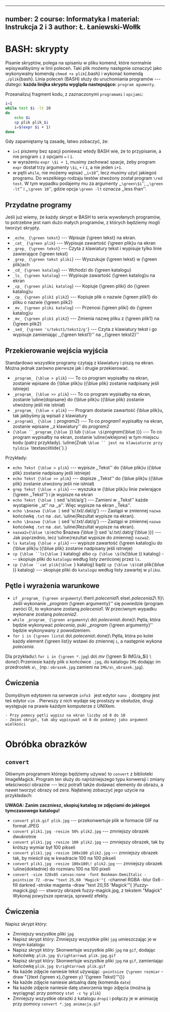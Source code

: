 

---
number: 2
course: Informatyka I
material: Instrukcja 2 i 3
author: Ł. Łaniewski-Wołłk
---


# BASH: skrypty
Pisanie skryptów, polega na spisaniu w pliku komend, które normalnie wpisywalibyśmy w linii poleceń. Taki plik możemy następnie oznaczyć jako wykonywalny komendą `chmod +x plik`{.bash} i wykonać komendą `./plik`{bash}. Linia poleceń (BASH) służy do uruchomiania programów --- dlatego: **każda linijka skryptu wygląda nastepująco:** `program agumenty`.

Przeanalizuj fragment kodu, z zaznaczonymi `programami` i `opcjami`:
```bash
i=1
while test $i -lt 10
do
	echo $i
	cp plik plik_$i
	i=$(expr $i + 1)
done
```

Gdy zapamiętamy tą zasadę, łatwo zobaczyć, że:
- `i=1` piszemy bez spacji ponieważ wtedy BASH wie, że to przypisanie, a nie program `i` z opcjami `=` i `1`. 
- w wyrażeniu `expr \$i + 1`, musimy zachować spacje, żeby program `expr` dostał trzy argumenty `\$i`, `+` i `1`, a nie jeden `i+1`.
- w pętli `while`, nie możemy wpisać ,,`i<10`'', lecz musimy użyć jakiegoś programu. Do wszelkiego rodzaju testów stwożony został program `\red test`. W tym wypadku podajemy mu za argumenty ,,`\green\$i`'', ,,`\green -lt`'' i ,,`\green 10`'', gdzie opcja `\green -lt` oznacza ,,less than''.


## Przydatne programy
Jeśli już wiemy, że każdy skrypt w BASH to seria wywołanych programów, to potrzebne jest nam dużo małych programów, z których będziemy mogli tworzyć skrypty.
- `_echo_ {\green tekst`} --- Wpisuje {\green tekst} na ekran.
- `_cat_ {\green plik`} --- Wypisuje zawartość {\green plik}u na ekran
- `_grep_ {\green tekst`} --- Czyta z klawiatury tekst i wypisuje tylko linie zawierające {\green tekst}
- `_grep_ {\green tekst pliki`} --- Wyszukuje {\green tekst} w {\green plik}ach
- `_cd_ {\green katalog`} --- Wchodzi do {\green katalogu}
- `_ls_ {\green katalog`} --- Wypisuje zawartość {\green katalog}u na ekran
- `_cp_ {\green pliki katalog`} --- Kopiuje {\green pliki} do {\green katalog}u
- `_cp_ {\green plik1 plik2`} --- Kopiuje plik o nazwie {\green plik1} do pliku o nazwie {\green plik2}
- `_mv_ {\green pliki katalog`} --- Przenosi {\green pliki} do {\green katalog}u
- `_mv_ {\green plik1 plik2`} --- Zmienia nazwę pliku z {\green plik1} na {\green plik2}
- `_sed_ {\green 's/tekst1/tekst2/g'`} --- Czyta z klawiatury tekst i go wypisuje zamieniając ,,{\green tekst1}'' na ,,{\green tekst2}''


## Przekierowanie wejścia wyjścia
Standardowo wszystkie programy czytają z klawiatury i piszą na ekran. Można jednak zarówno pierwsze jak i drugie przekierować.
- `_program_ {\blue > plik`} --- To co program wypisałby na ekran, zostanie wpisane do {\blue plik}u ({\blue plik} zostanie nadpisany jeśli istnieje)
- `_program_ {\blue >> plik`} --- To co program wypisałby na ekran, zostanie \uline{dopisane} do {\blue plik}u ({\blue plik} zostanie utwożony jeśli nie istniał)
- `_program_ {\blue < plik`} --- Program dostanie zawartość {\blue plik}u, tak jakbyśmy ją wpisali z klawiatury
- `_program1_ {\blue |` _program2_} --- To co _program1_ wypisałby na ekran, zostanie wpisane ,,z klawiatury'' do _program2_
- `{\blue ``_program_{\blue `}} lub `{\blue \$(`_program_{\blue )}} --- To co program wypisałby na ekran, zostanie \uline{wklejone} w tym miejscu kodu (patrz przykłady). \uline{Znak `\blue `` jest na klawiaturze przy tyldzie `\textasciitilde{`}.}

Przykłady:
- `echo Tekst {\blue > plik`} --- wypisze ,,Tekst'' do {\blue plik}u ({\blue plik} zostanie nadpisany jeśli istnieje)
- `echo Tekst {\blue >> plik`} --- dopisze ,,Tekst'' do {\blue plik}u ({\blue plik} zostanie utwożony jeśli nie istniał)
- `grep Tekst {\blue < plik`} --- wyszuka w {\blue plik}u linie zwierające {\green ,,Tekst''} i je wypisze na ekran
- `echo Tekst {\blue |` sed 's/st/a/g'} --- Zamieni w ,,Tekst'' każde wystąpienie ,,st'' na ,,a''. Więc wypisze na ekran ,,Teka''.
- `echo \$nazwa {\blue |` sed 's/\.txt/.dat/g'} --- Zastąpi w zmiennej `nazwa` końcówkę `.txt` na `.dat`. \uline{Rezultat wypisze na ekran}.
- `echo \$nazwa {\blue |` sed 's/\.txt/.dat/g'} --- Zastąpi w zmiennej `nazwa` końcówkę `.txt` na `.dat`. \uline{Rezultat wypisze na ekran}.
- `nazwa2={\blue \$(`echo \$nazwa {\blue |} sed 's/\.txt/.dat/g'{\blue )}} --- Jak poprzednio, lecz \uline{rezultat wypisze do zmiennej} `nazwa2`.
- `ls katalog {\blue > plik`} --- wypisze zawartość {\green katalog}u do {\blue plik}u ({\blue plik} zostanie nadpisany jeśli istnieje)
- `cp {\blue ``ls{\blue `} katalog} albo `cp {\blue \$(`ls{\blue )} katalog} --- skopiuje pliki do `katalog`u według listy zwróconej przez `ls`.
- `cp {\blue ``cat plik{\blue `} katalog} bądz `cp {\blue \$(`cat plik{\blue )} katalog} --- skopiuje pliki do `katalog`u według listy zawartej w `plik`u.

## Pętle i wyrażenia warunkowe
- `if _program_ {\green argumenty`\\
then\\
_polecenia1_\\
else\\
_polecenia2_\\
fi}\\
Jeśli wykonanie ,,_program_ {\green argumenty}'' się powiedzie (program zwróci $0$), to wykonane zostaną _polecenia1_. W przeciwnym wypadku wykonane zostaną _polecenia2_.
- `while _program_ {\green argumenty`\\
do\\
_polecenia_\\
done}\\
Pętla, która będzie wykonywać _polecenia_, puki ,,_program_ {\green argumenty}'' będzie wykonywany z powodzeniem.
- `for i in {\green lista`\\
do\\
_polecenia_\\
done}\\
Pętla, która po kolei każdy element {\green list}y wstawi do zmiennej `i`, a następnie wykona _polecenia_.

Dla przykładu:\\
`for i in {\green *.jpg`\\
do\\
_mv_ {\green \$i IMG/a\_\$i} \\
done}\\
Przeniesie każdy plik o końcówce `.jpg`, do katalogu `IMG` dodając im przedrostek `a\_` (np.: `obrazek.jpg` zamieni na `IMG/a\_obrazek.jpg`).


## Ćwiczenia

Domyślnym edytorem na serwerze `info3 ` jest edytor `nano `, dostępny jest teś edytor `vim `. Pierwszy z nich wydaje się prostszy w obsłudze, drugi występuje na prawie każdym komputerze z UNIXem.

	- Przy pomocy pętli wypisz na ekran liczby od 0 do 10
	- Zmień skrypt, tak aby wypisywał od 0 do podanej jako argument wielkości



# Obróbka obrazków

## `convert`
Głównym programem którego będziemy używać to `convert` z biblioteki ImageMagick. Program ten służy do najróżniejszego typu konwersji i zmiany właściwości obrazów --- lecz potrafi także dodawać elementy do obrazu, a nawet tworzyć obrazy od zera. Najłatwiej zobaczyć jego użycie na przykładach:

**UWAGA: Zanim zaczniesz, skopiuj katalog ze zdjęciami do jakiegoś tymczasowego katalogu!**

- `convert plik.gif plik.jpg` --- przekonwertuje plik w formacie GIF na format JPEG
- `convert plik1.jpg -resize 50% plik2.jpg` --- zmniejszy obrazek dwukrotnie
- `convert plik1.jpg -resize 100 plik2.jpg` --- zmniejszy obrazek, tak by krótszy wymiar był 100 pikseli
- `convert plik1.jpg -resize 100x100 plik2.jpg` --- zmniejszy obrazek tak, by mieścił się w kwadracie 100 na 100 pikseli
- `convert plik1.jpg -resize 100x100\! plik2.jpg` --- zmniejszy obrazek \uline{dokładnie} do rozmiaru 100 na 100 pixeli
- `convert -size 320x85 canvas:none -font Bookman-DemiItalic -pointsize 72 -draw "text 25,60 'Magick'"{ `-channel RGBA -blur 0x6 -fill darkred -stroke magenta -draw "text 20,55 'Magick'"{ }fuzzy-magick.jpg} --- stworzy obrazek fuzzy-magick.jpg, z tekstem "Magick"
Wykonaj powyższe operacja, sprawdź efekty.



## Ćwiczenia
Napisz skrypt który:

- Zmniejszy wszystkie pliki `jpg`
- Napisz skrypt który: Zmniejszy wszystkie pliki `jpg` umieszczając je w innym katalogu
- Napisz skrypt który: Skonwertuje wszystkie pliki `jpg` na `gif`, dodając końcówkę: `plik.jpg $\rightarrow$ plik.jpg.gif`
- Napisz skrypt który: Skonwertuje wszystkie pliki `jpg` na `gif`, zamieniając końcówkę `plik.jpg $\rightarrow$ plik.gif`
- Na każde zdjęcie naniesie tekst używając `-pointsize {\green rozmiar` -draw "{}text {\green x},{\green y} '{\green Tekst}'"{}}
- Na każde zdjęcie naniesie aktualną datę (komenda `date`)
- Na każde zdjęcie naniesie datę utworzenia tego zdjęcia (można ją wyciągnąć przy pomocy `stat -c %y plik`)
- Zmniejszy wszystkie obrazki z katalogu `drop1` i połączy je w animację przy pomocy `convert *.jpg animacja.gif`


